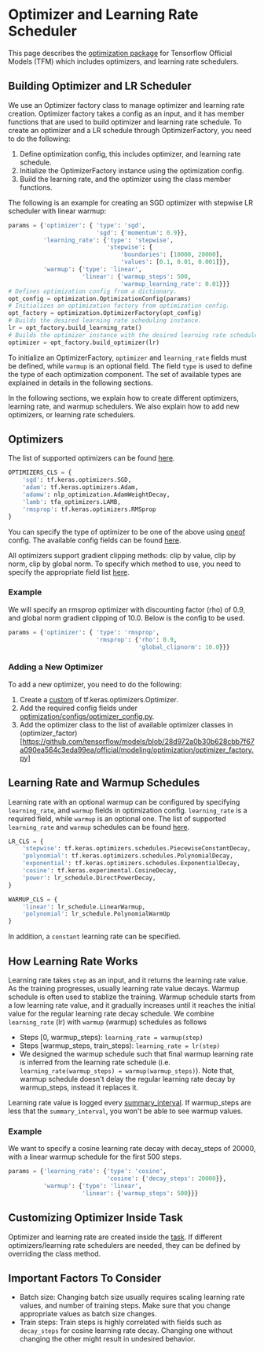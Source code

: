 # Optimizer and Learning Rate Scheduler

This page describes the
[optimization package](https://github.com/tensorflow/models/tree/28d972a0b30b628cbb7f67a090ea564c3eda99ea/official/modeling/optimization)
for Tensorflow Official Models (TFM) which includes optimizers, and learning
rate schedulers.

## Building Optimizer and LR Scheduler

We use an Optimizer factory class to manage optimizer and learning rate
creation. Optimizer factory takes a config as an input, and it has member
functions that are used to build optimizer and learning rate schedule. To create
an optimizer and a LR schedule through OptimizerFactory, you need to do the
following:

1.  Define optimization config, this includes optimizer, and learning rate
    schedule.
2.  Initialize the OptimizerFactory instance using the optimization config.
3.  Build the learning rate, and the optimizer using the class member functions.

The following is an example for creating an SGD optimizer with stepwise LR
scheduler with linear warmup:

```python
params = {'optimizer': { 'type': 'sgd',
                         'sgd': {'momentum': 0.9}},
          'learning_rate': {'type': 'stepwise',
                            'stepwise': {
                                'boundaries': [10000, 20000],
                                'values': [0.1, 0.01, 0.001]}},
          'warmup': {'type': 'linear',
                     'linear': {'warmup_steps': 500,
                                'warmup_learning_rate': 0.01}}}
# Defines optimization config from a dictionary.
opt_config = optimization.OptimizationConfig(params)
# Initializes an optimization factory from optimization config.
opt_factory = optimization.OptimizerFactory(opt_config)
# Builds the desired learning rate scheduling instance.
lr = opt_factory.build_learning_rate()
# Builds the optimizer instance with the desired learning rate schedule.
optimizer = opt_factory.build_optimizer(lr)
```

To initialize an OptimizerFactory, `optimizer` and `learning_rate` fields must
be defined, while `warmup` is an optional field. The field `type` is used to
define the type of each optimization component. The set of available types are
explained in details in the following sections.

In the following sections, we explain how to create different optimizers,
learning rate, and warmup schedulers. We also explain how to add new optimizers,
or learning rate schedulers.

## Optimizers

The list of supported optimizers can be found
[here](https://github.com/tensorflow/models/blob/28d972a0b30b628cbb7f67a090ea564c3eda99ea/official/modeling/optimization/optimizer_factory.py#L31).

```python
OPTIMIZERS_CLS = {
    'sgd': tf.keras.optimizers.SGD,
    'adam': tf.keras.optimizers.Adam,
    'adamw': nlp_optimization.AdamWeightDecay,
    'lamb': tfa_optimizers.LAMB,
    'rmsprop': tf.keras.optimizers.RMSprop
}
```

You can specify the type of optimizer to be one of the above using
[oneof](https://github.com/tensorflow/models/blob/28d972a0b30b628cbb7f67a090ea564c3eda99ea/official/modeling/hyperparams/oneof.py)
config. The available config fields can be found
[here](https://github.com/tensorflow/models/blob/28d972a0b30b628cbb7f67a090ea564c3eda99ea/official/modeling/optimization/configs/optimizer_config.py).

All optimizers support gradient clipping methods: clip by value, clip by norm,
clip by global norm. To specify which method to use, you need to specify the
appropriate field list
[here](https://github.com/tensorflow/models/blob/28d972a0b30b628cbb7f67a090ea564c3eda99ea/official/modeling/optimization/configs/optimizer_config.py#L34).

### Example

We will specify an rmsprop optimizer with discounting factor (rho) of 0.9, and
global norm gradient clipping of 10.0. Below is the config to be used.

```python
params = {'optimizer': { 'type': 'rmsprop',
                         'rmsprop': {'rho': 0.9,
                                     'global_clipnorm': 10.0}}}
```

### Adding a New Optimizer

To add a new optimizer, you need to do the following:

1.  Create a
    [custom](https://www.tensorflow.org/api_docs/python/tf/keras/optimizers/Optimizer#creating_a_custom_optimizer_2)
    of tf.keras.optimizers.Optimizer.
2.  Add the required config fields under
    [optimization/configs/optimizer_config.py](https://github.com/tensorflow/models/blob/28d972a0b30b628cbb7f67a090ea564c3eda99ea/official/modeling/optimization/configs/optimizer_config.py).
3.  Add the optimizer class to the list of available optimizer classes in
    (optimizer_factor)[https://github.com/tensorflow/models/blob/28d972a0b30b628cbb7f67a090ea564c3eda99ea/official/modeling/optimization/optimizer_factory.py]

## Learning Rate and Warmup Schedules

Learning rate with an optional warmup can be configured by specifying
`learning_rate`, and `warmup` fields in optimization config. `learning_rate` is
a required field, while `warmup` is an optional one. The list of supported
`learning_rate` and `warmup` schedules can be found
[here](https://github.com/tensorflow/models/blob/28d972a0b30b628cbb7f67a090ea564c3eda99ea/official/modeling/optimization/optimizer_factory.py#L59).

```python
LR_CLS = {
    'stepwise': tf.keras.optimizers.schedules.PiecewiseConstantDecay,
    'polynomial': tf.keras.optimizers.schedules.PolynomialDecay,
    'exponential': tf.keras.optimizers.schedules.ExponentialDecay,
    'cosine': tf.keras.experimental.CosineDecay,
    'power': lr_schedule.DirectPowerDecay,
}

WARMUP_CLS = {
    'linear': lr_schedule.LinearWarmup,
    'polynomial': lr_schedule.PolynomialWarmUp
}
```

In addition, a `constant` learning rate can be specified.

## How Learning Rate Works

Learning rate takes `step` as an input, and it returns the learning rate value.
As the training progresses, usually learning rate value decays. Warmup schedule
is often used to stablize the training. Warmup schedule starts from a low
learning rate value, and it gradually increases until it reaches the initial
value for the regular learning rate decay schedule. We combine `learning_rate`
(lr) with `warmup` (warmup) schedules as follows

*   Steps [0, warmup_steps): `learning_rate = warmup(step)`
*   Steps [warmup_steps, train_steps): `learning_rate = lr(step)`
*   We designed the warmup schedule such that final warmup learning rate is
    inferred from the learning rate schedule (i.e.
    `learning_rate(warmup_steps) = warmup(warmup_steps)`). Note that, warmup
    schedule doesn't delay the regular learning rate decay by warmup_steps,
    instead it replaces it.

Learning rate value is logged every
[summary_interval](https://github.com/tensorflow/models/blob/28d972a0b30b628cbb7f67a090ea564c3eda99ea/official/core/config_definitions.py#L262).
If warmup_steps are less that the `summary_interval`, you won't be able to see
warmup values.

### Example

We want to specify a cosine learning rate decay with decay_steps of 20000, with
a linear warmup schedule for the first 500 steps.

```python
params = {'learning_rate': {'type': 'cosine',
                            'cosine': {'decay_steps': 20000}},
          'warmup': {'type': 'linear',
                     'linear': {'warmup_steps': 500}}}
```

## Customizing Optimizer Inside Task

Optimizer and learning rate are created inside the
[task](https://github.com/tensorflow/models/blob/28d972a0b30b628cbb7f67a090ea564c3eda99ea/official/core/base_task.py#L99).
If different optimizers/learning rate schedulers are needed, they can be defined
by overriding the class method.

## Important Factors To Consider

*   Batch size: Changing batch size usually requires scaling learning rate
    values, and number of training steps. Make sure that you change appropriate
    values as batch size changes.
*   Train steps: Train steps is highly correlated with fields such as
    `decay_steps` for cosine learning rate decay. Changing one without changing
    the other might result in undesired behavior.

